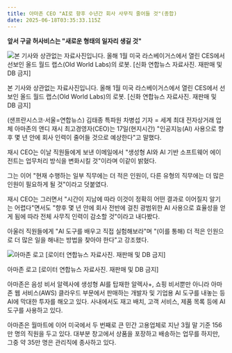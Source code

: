 ```yaml
---
title: 아마존 CEO "AI로 향후 수년간 회사 사무직 줄어들 것"(종합)
date: 2025-06-18T03:35:33.115Z
---
```

<!--StartFragment-->

**앞서 구글 허사비스는 "새로운 형태의 일자리 생길 것"**

![본 기사와 상관없는 자료사진입니다. 올해 1월 미국 라스베이거스에서 열린 CES에서 선보인 올드 월드 랩스(Old World Labs)의 로봇. \[신화 연합뉴스 자료사진. 재판매 및 DB 금지\]](https://img2.daumcdn.net/thumb/R658x0.q70/?fname=https://t1.daumcdn.net/news/202506/18/yonhap/20250618122136464rfho.jpg)

본 기사와 상관없는 자료사진입니다. 올해 1월 미국 라스베이거스에서 열린 CES에서 선보인 올드 월드 랩스(Old World Labs)의 로봇. \[신화 연합뉴스 자료사진. 재판매 및 DB 금지]

(샌프란시스코·서울=연합뉴스) 김태종 특파원 차병섭 기자 = 세계 최대 전자상거래 업체 아마존의 앤디 재시 최고경영자(CEO)는 17일(현지시간) "인공지능(AI) 사용으로 향후 몇 년 안에 회사 인력이 줄어들 것으로 예상한다"고 말했다.

재시 CEO는 이날 직원들에게 보낸 이메일에서 "생성형 AI와 AI 기반 소프트웨어 에이전트는 업무처리 방식을 변화시킬 것"이라며 이같이 밝혔다.

그는 이어 "현재 수행하는 일부 직무에는 더 적은 인원이, 다른 유형의 직무에는 더 많은 인원이 필요하게 될 것"이라고 덧붙였다.

재시 CEO는 그러면서 "시간이 지남에 따라 이것이 정확히 어떤 결과로 이어질지 알기는 어렵다"면서도 "향후 몇 년 안에 회사 전반에 걸친 광범위한 AI 사용으로 효율성을 얻게 됨에 따라 전체 사무직 인력이 감소할 것"이라고 내다봤다.

아울러 직원들에게 "AI 도구를 배우고 직접 실험해보라"며 "(이를 통해) 더 적은 인원으로 더 많은 일을 해내는 방법을 찾아야 한다"고 강조했다.

![아마존 로고 \[로이터 연합뉴스 자료사진. 재판매 및 DB 금지\]](https://img4.daumcdn.net/thumb/R658x0.q70/?fname=https://t1.daumcdn.net/news/202506/18/yonhap/20250618122136625ywsr.jpg)

아마존 로고 \[로이터 연합뉴스 자료사진. 재판매 및 DB 금지]

아마존은 음성 비서 알렉사에 생성형 AI를 탑재한 알렉사+, 쇼핑 비서뿐만 아니라 아마존 웹 서비스(AWS) 클라우드 부문에서 판매하는 개발자 및 기업용 AI 도구를 내놓는 등 AI에 막대한 투자를 해오고 있다. 사내에서도 재고 배치, 고객 서비스, 제품 목록 등에 AI 도구를 사용하고 있다.

아마존은 월마트에 이어 미국에서 두 번째로 큰 민간 고용업체로 지난 3월 말 기준 156만 명의 직원을 두고 있다. 대부분 창고에서 상품을 포장하고 배송하는 업무를 하지만, 그중 약 35만 명은 관리직에 종사하고 있다.



<!--EndFragment-->